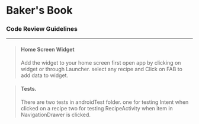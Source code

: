 # Baker's Book

### Code Review Guidelines
***
> #### Home Screen Widget
> Add the widget to your home screen first
> open app by clicking on widget or through Launcher.
> select any recipe and Click on FAB to add data to widget.

> #### Tests.
> There are two tests in androidTest folder.
> one for testing Intent when clicked on a recipe
> two for testing RecipeActivity when item in NavigationDrawer is clicked.
